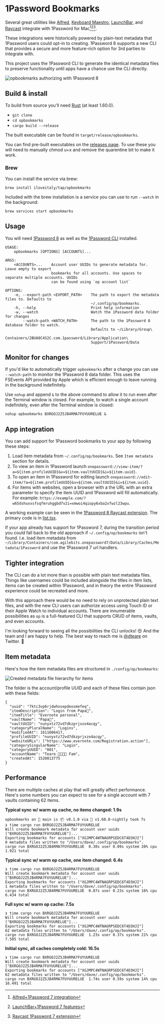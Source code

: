 # 1Password Bookmarks

Several great utilities like [Alfred](https://www.alfredapp.com), [Keyboard Maestro](https://www.keyboardmaestro.com/main/), [LaunchBar](https://www.obdev.at/products/launchbar/index.html), and [Raycast](https://www.raycast.com) integrate with 1Password for Mac[^1][^2][^3].

These integrations were historically powered by plain-text metadata that 1Password users could opt-in to creating. 1Password 8 supports a new CLI that provides a secure and more feature-rich option for 3rd parties to integrate with.

This project uses the 1Password CLI to generate the identical metadata files to preserve functionality until apps have a chance use the CLI directly.

![opbookmarks authorizing with 1Password 8](./images/opbookmarks.png)

## Build & install

To build from source you'll need [Rust](https://www.rust-lang.org) (at least 1.60.0).

- `git clone`
- `cd opbookmarks`
- `cargo build --release`

The built executable can be found in `target/release/opbookmarks`.

You can find pre-built executables on the [releases page](https://github.com/dteare/opbookmarks/releases). To use these you will need to manually chmod u+x and remove the quarentine bit to make it work.

### Brew

You can install the service via brew:

```shell
brew install iloveitaly/tap/opbookmarks
```

Included with the brew installation is a service you can use to run `--watch` in the background:

```
brew services start opbookmarks
```

## Usage

You will need [1Password 8](http://1password.com/downloads/mac/#beta-downloads) as well as the [1Password CLI](https://developer.1password.com/docs/cli) installed.

```
USAGE:
    opbookmarks [OPTIONS] [ACCOUNTS]...

ARGS:
    <ACCOUNTS>...    Account user UUIDs to generate metadata for. Leave empty to export
                     bookmarks for all accounts. Use spaces to separate multiple accounts. UUIDs
                     can be found using `op account list`

OPTIONS:
    -e, --export-path <EXPORT_PATH>    The path to export the metadata files to. Defaults to
                                       ~/.config/op/bookmarks.
    -h, --help                         Print help information
    -w, --watch                        Watch the 1Password data folder for changes
        --watch-path <WATCH_PATH>      The path to the 1Password 8 database folder to watch.
                                       Defaults to ~/Library/Group\
                                       Containers/2BUA8C4S2C.com.1password/Library/Application\
                                       Support/1Password/Data
```

## Monitor for changes

If you'd like to automatically trigger `opbookmarks` after a change you can use `--watch-path` to monitor the 1Password 8 data folder. This uses the FSEvents API provided by Apple which is efficient enough to leave running in the background indefinitely.

Use `nohup` and append `&` to the above command to allow it to run even after the Terminal window is closed. For example, to watch a single account indefinitely, even after the Terminal window is closed:

`nohup opbookmarks BXRGOJ2Z5JB4RMA7FUYUURELUE &`

## App integration

You can add support for 1Password bookmarks to your app by following these steps:

1. Load item metadata from `~/.config/op/bookmarks`. See `Item metadata` section for details.
2. To view an item in 1Password launch `onepassword://view-item/?a=${item.profileUUID}&v=${item.vaultUUID}&i=${item.uuid}`.
3. To open an item in 1Password for editing launch `onepassword://edit-item/?a=${item.profileUUID}&v=${item.vaultUUID}&i=${item.uuid}`.
4. For items with websites, open a browser with a the URL with an extra parameter to specify the item UUID and 1Password will fill automatically. For example: `https://example.com/?w65dshuxxsfsqfmruhggbd7v2i=xmwoi4qiopy6xba2xfwzl23wpu`.

A working example can be seen in the [1Password 8 Raycast extension](https://github.com/dteare/raycast-1password-extension). The primary code is in [list.tsx](https://github.com/dteare/raycast-1password-extension/blob/main/src/list.tsx).

If your app already has support for 1Password 7, during the transition period you could fall back to the old approach if `~/.config/op/bookmarks` isn't found. I.e. load item metadata from `~/Library/Containers/com.agilebits.onepassword7/Data/Library/Caches/Metadata/1Password` and use the 1Password 7 url handlers.

## Tighter integration

The CLI can do a lot more than is possible with plain text metadata files. Things like usernames could be included alongside the titles in item lists, items can be created within 1Password, and in theory the entire 1Password experience could be recreated and more.

With this approach there would be no need to rely on unprotected plain text files, and with the new CLI users can authorize access using Touch ID or their Apple Watch to individual accounts. There are innumerable possibilities as `op` is a full-featured CLI that supports CRUD of items, vaults, and even accounts.

I'm looking forward to seeing all the possibilities the CLI unlocks! 😍 And the team and I are happy to help. The best way to reach me is [@dteare](https://twitter.com/dteare) on Twitter. 🤗

## Item metadata

Here's how the item metadata files are structured in `./config/op/bookmarks`:

![Created metadata file hierarchy for items](./images/item-bookmark-metadata-files.png)

The folder is the account/profile UUID and each of these files contain json with these fields:

```
{
  "uuid": "7ktc3vp6rjdwhosepdeosmefeq",
  "itemDescription": "Login from Papa🐻",
  "itemTitle": "Evernote personal",
  "vaultName": "Papa🐻",
  "vaultUUID": "nunyxtz72vd7dkzprjxzo4acqy",
  "categoryPluralName": "Logins",
  "modifiedAt": 1611606417,
  "profileUUID": "nunyxtz72vd7dkzprjxzo4acqy",
  "websiteURLs": ["https://www.evernote.com/Registration.action"],
  "categorySingularName": "Login",
  "categoryUUID": "001",
  "accountName": "Teare 👨‍👩‍👧‍👦 Fam",
  "createdAt": 1520813775
}
```

## Performance

There are multiple caches at play that will greatly affect performance. Here's some numbers you can expect to see for a single account with 7 vaults containing 62 items.

**Typical sync w/ warm op cache, no items changed: 1.9s**

```
opbookmarks on  main is 📦 v0.1.0 via 🦀 v1.60.0-nightly took 7s
❯ time cargo run BXRGOJ2Z5JB4RMA7FUYUURELUE
Will create bookmark metadata for account user uuids ["BXRGOJ2Z5JB4RMA7FUYUURELUE"]...
Exporting bookmarks for accounts ["XGJMPC4WTNAGRPSEDC6T4D3HJI"]
0 metadata files written to "/Users/dave/.config/op/bookmarks".
cargo run BXRGOJ2Z5JB4RMA7FUYUURELUE  0.30s user 0.09s system 20% cpu 1.921 total
```

**Typical sync w/ warm op cache, one item changed: 6.4s**

```
❯ time cargo run BXRGOJ2Z5JB4RMA7FUYUURELUE
Will create bookmark metadata for account user uuids ["BXRGOJ2Z5JB4RMA7FUYUURELUE"]...
Exporting bookmarks for accounts ["XGJMPC4WTNAGRPSEDC6T4D3HJI"]
1 metadata files written to "/Users/dave/.config/op/bookmarks".
cargo run BXRGOJ2Z5JB4RMA7FUYUURELUE  0.87s user 0.23s system 16% cpu 6.434 total
```

**Full sync w/ warm op cache: 7.5s**

```
❯ time cargo run BXRGOJ2Z5JB4RMA7FUYUURELUE
Will create bookmark metadata for account user uuids ["BXRGOJ2Z5JB4RMA7FUYUURELUE"]...
Exporting bookmarks for accounts ["XGJMPC4WTNAGRPSEDC6T4D3HJI"]
62 metadata files written to "/Users/dave/.config/op/bookmarks".
cargo run BXRGOJ2Z5JB4RMA7FUYUURELUE  1.23s user 0.37s system 21% cpu 7.505 total
```

**Initial sync, all caches completely cold: 16.5s**

```
❯ time cargo run BXRGOJ2Z5JB4RMA7FUYUURELUE
Will create bookmark metadata for account user uuids ["BXRGOJ2Z5JB4RMA7FUYUURELUE"]...
Exporting bookmarks for accounts ["XGJMPC4WTNAGRPSEDC6T4D3HJI"]
62 metadata files written to "/Users/dave/.config/op/bookmarks".
cargo run BXRGOJ2Z5JB4RMA7FUYUURELUE  1.74s user 0.59s system 14% cpu 16.491 total
```

[^1]: [Alfred+1Password 7 integration](https://www.alfredapp.com/help/features/1password/)
[^2]: [LaunchBar+1Password 7 features](https://www.obdev.at/products/launchbar/features.html)
[^3]: [Raycast 1Password 7 extension](https://www.raycast.com/khasbilegt/1password7)
